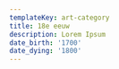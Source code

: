 ```yaml
---
templateKey: art-category
title: 18e eeuw
description: Lorem Ipsum
date_birth: '1700'
date_dying: '1800'
---
```


